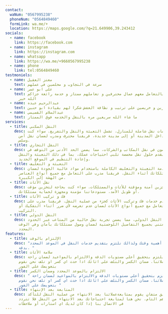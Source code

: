 ```yaml
---
contact:
  waNum: "0567995238"
  phoneNum: "0564849460"
  formLink: wa.me/+
  location: https://maps.google.com/?q=21.649906,39.243412
socials:
  - name: facebook
    link: https://facebook.com
  - name: instagram
    link: https://instagram.com
  - name: whatsapp
    link: https://wa.me/+9660567995238
  - name: phone
    link: tel:0564849460
testmoniels:
  - name: معتز العقيل
    text: سرعة في التجاوب و مخلصين في عملهم
  - name: علي ابو عمر
    text: أنصح الجميع بالتعامل معهم عمال محترفين و تعاملهم ممتاز و خدمة رائعة جزاكم
      الله خير
  - name: عبدالرحيم عبده
    text: شباب مميزين و خريصين علي ترتيب و نظافة العفش شكرا لهم بقيادة ابو حنين
  - name: عبدالسلام القصيمي
    text: ما شاء الله سريعين مره بالنقل والخدمه فوق الممتاز
services:
  - title: النقل السكني
    desc: نحن نقدم خدمات نقل شاملة للمنازل، تشمل التعبئة والنقل والتفريغ. سواء كنت
      تنتقل داخل المدينة أو إلى مدينة جديدة، فريقنا محترف ومدرب لضمان نقل آمن
      وسلس.
  - title: النقل التجاري
    desc: نحن متخصصون في نقل المكاتب والشركات، مما يضمن الحد الأدنى من التوقف في
      العمل. نقدم حلول نقل مخصصة تلبي احتياجات عملك، بما في ذلك التعبئة والنقل
      وإعادة التنظيم في الموقع الجديد.
  - title: التعبئة و التغليف
    desc: نحن نقدم خدمة التعبئة والتغليف الكاملة باستخدام مواد عالية الجودة لضمان
      حماية ممتلكاتك أثناء النقل. فريقنا مدرب على التعامل مع جميع أنواع العناصر،
      من الهشة إلى الكبيرة.
  - title: نقل الأثاث
    desc: نقدم خدمات تخزين آمنة ومؤقتة للأثاث والممتلكات. سواء كنت بحاجة لتخزين مؤقت
      أو طويل الأمد، مستودعاتنا مؤمنة ومجهزة لحماية ممتلكاتك.
  - title: فك و تركيب الأثاث
    desc: نحن نقدم خدمات فك وتركيب الأثاث كجزء من عملية النقل. فريقنا مدرب على
      التعامل مع جميع أنواع الأثاث لضمان عدم تعرضه لأي ضرر أثناء التفكيك أو
      التركيب.
  - title: النقل الدولي
    desc: نوفر خدمات النقل الدولي، مما يضمن تجربة نقل خالية من المتاعب عبر الحدود.
      نحن نعتني بجميع التفاصيل اللوجستية لضمان وصول ممتلكاتك بأمان وفي الوقت
      المحدد.
features:
  - title: الإلتزام بالوقت
    desc: "نحن نفهم أهمية وقتك ولذالك نلتزم بتقديم خدمات النقل في الموعد المحدد
      بدقة. "
  - title: سلامة الأثاث
    desc: نحن نلتزم بتحقيق أعلي مستويات الدقة والالتزام بالمواعيد لضمان راحة
      عملائنا. ضمان الكسر والتلف علي اثاثك اذا حدث اي كسر او تلف نحن نقوم
      بتعويضك علي الفور
  - title: الالتزام بالموعد المحدد وضمان الكسر
    desc: " نحن نلتزم بتحقيق أعلي مستويات الدقة والالتزام بالمواعيد لضمان راحة
      عملائنا. ضمان الكسر والتلف علي اثاثك اذا حدث اي كسر او تلف نحن نقوم
      بتعويضك علي الفور "
  - title: المتابعة بعد الإنتهاء
    desc: لدينا فريق متفانِ يقوم بمتابعةعملائنا بعد الانتهاء من عملية النقل للتأكد
      من رضاهم التام. نحن هنا لمتابعة احتياجاتك بعد الانتهاء من النقل فلا تتردد
      في الاتصال بنا إذا كان لديك اي استارات أو ملاحظات
---
```

